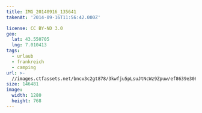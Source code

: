 ```yaml
---
title: IMG_20140916_135641
takenAt: '2014-09-16T11:56:42.000Z'

license: CC BY-ND 3.0
geo:
  lat: 43.550705
  lng: 7.010413
tags:
  - urlaub
  - frankreich
  - camping
url: >-
  //images.ctfassets.net/bncv3c2gt878/3kwfju5pLsuJtNcWz9Zpuw/ef8639e308325090ee3ba0704a4687d5/img_20140916_135641_28208777472_o
size: 146481
image:
  width: 1280
  height: 768
---
```


